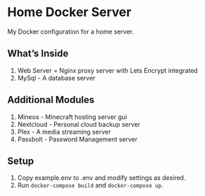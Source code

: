 # Home Docker Server

My Docker configuration for a home server. 

## What’s Inside

1. Web Server = Nginx proxy server with Lets Encrypt integrated
1. MySql - A database server

## Additional Modules

1. Mineos - Minecraft hosting server gui
1. Nextcloud - Personal cloud backup server
1. Plex - A media streaming server
1. Passbolt - Password Management server

## Setup

1. Copy example.env to .env and modify settings as desired. 
1. Run `docker-compose build` and `docker-compose up`.
